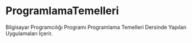 # ProgramlamaTemelleri
Bilgisayar Programcılığı Programı Programlama Temelleri Dersinde Yapılan Uygulamaları İçerir.
